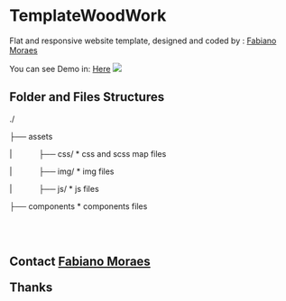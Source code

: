 # TemplateWoodWork
Flat and responsive website template, designed and coded by : <a href="https:www.fabianomoraes.net">Fabiano Moraes</a>


You can see Demo in: <a href="https://www.fabianomoraes.net/template/woodwork/" target="_blank">Here</a>
<img src="https://www.fabianomoraes.net/template/woodwork/perpective01.png">

<h2>Folder and Files Structures</h2>


<p>./</p>
<p>├── assets</p>
<p>|&nbsp;&nbsp;&nbsp;&nbsp;&nbsp;&nbsp;&nbsp;&nbsp;&nbsp;&nbsp;&nbsp;&nbsp;├── css/                                * css and scss map files</p>
<p>|&nbsp;&nbsp;&nbsp;&nbsp;&nbsp;&nbsp;&nbsp;&nbsp;&nbsp;&nbsp;&nbsp;&nbsp;├── img/                                * img files</p>
<p>|&nbsp;&nbsp;&nbsp;&nbsp;&nbsp;&nbsp;&nbsp;&nbsp;&nbsp;&nbsp;&nbsp;&nbsp;├── js/                                 * js files</p>
<p>├── components                              * components files</p>


<br />
<br />

<h2>Contact <a href="mailto:masternet.fabiano@gmail.com">Fabiano Moraes</a>

Thanks







